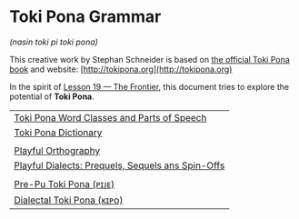 # Toki Pona Grammar
*(nasin toki pi toki pona)*

This creative work by Stephan Schneider is based on [the official Toki Pona book](http://www.amazon.com/gp/product/0978292308) and website: [http://tokipona.org](http://tokipona.org)

In the spirit of [Lesson 19 — The Frontier](lipu-pi-toki-pona.md#lesson-19), this document tries to explore the potential of **Toki Pona**. 

| |
|:-|
| [Toki Pona Word Classes and Parts of Speech](nimi.md) |
| [Toki Pona Dictionary](ale-pi-nimi-mute.md) |
| |
| [Playful Orthography](nasin-sitelen.md) |
| [Playful Dialects: Prequels, Sequels ans Spin-Offs](toki-sin.md) |
| |
| [Pre-Pu Toki Pona (ᴘɪᴊᴇ)](pije.md) |
| [Dialectal Toki Pona (ᴋɪᴘᴏ)](kipo.md) |
